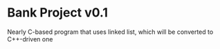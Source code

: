 # Bank Project v0.1

Nearly C-based program that uses linked list, which will be converted to C++-driven one
